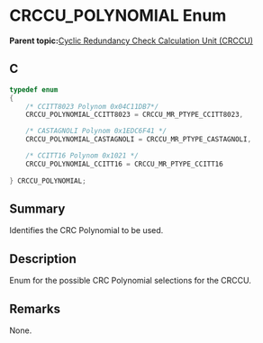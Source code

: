 # CRCCU\_POLYNOMIAL Enum

**Parent topic:**[Cyclic Redundancy Check Calculation Unit \(CRCCU\)](GUID-DFABB32F-CEF4-4705-8A6A-C1552576BF69.md)

## C

```c
typedef enum
{
    /* CCITT8023 Polynom 0x04C11DB7*/
    CRCCU_POLYNOMIAL_CCITT8023 = CRCCU_MR_PTYPE_CCITT8023,

    /* CASTAGNOLI Polynom 0x1EDC6F41 */
    CRCCU_POLYNOMIAL_CASTAGNOLI = CRCCU_MR_PTYPE_CASTAGNOLI,

    /* CCITT16 Polynom 0x1021 */
    CRCCU_POLYNOMIAL_CCITT16 = CRCCU_MR_PTYPE_CCITT16
    
} CRCCU_POLYNOMIAL;

```

## Summary

Identifies the CRC Polynomial to be used.

## Description

Enum for the possible CRC Polynomial selections for the CRCCU.

## Remarks

None.

